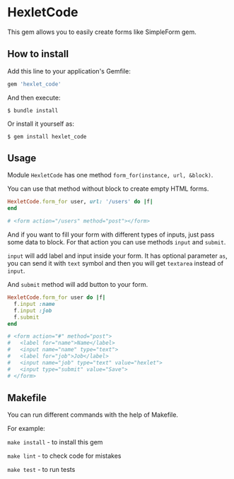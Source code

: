 # HexletCode
This gem allows you to easily create forms like SimpleForm gem.

## How to install
Add this line to your application's Gemfile:

```ruby
gem 'hexlet_code'
```
And then execute:

```
$ bundle install
```
Or install it yourself as:

```
$ gem install hexlet_code
```

## Usage
Module `HexletCode` has one method `form_for(instance, url, &block)`.

You can use that method without block to create empty HTML forms.

```ruby
HexletCode.form_for user, url: '/users' do |f|
end

# <form action="/users" method="post"></form>
```
And if you want to fill your form with different types of inputs, just pass some data to block. For that action you can use methods `input` and `submit`.

`input` will add label and input inside your form. It has optional parameter `as`, you can send it with `text` symbol and then you will get `textarea` instead of `input`.

And `submit` method will add button to your form.

```ruby
HexletCode.form_for user do |f|
  f.input :name
  f.input :job
  f.submit
end

# <form action="#" method="post">
#   <label for="name">Name</label>
#   <input name="name" type="text">
#   <label for="job">Job</label>
#   <input name="job" type="text" value="hexlet">
#   <input type="submit" value="Save">
# </form>
```
## Makefile
You can run different commands with the help of Makefile.

For example:

`make install` - to install this gem

`make lint` - to check code for mistakes

`make test` - to run tests
